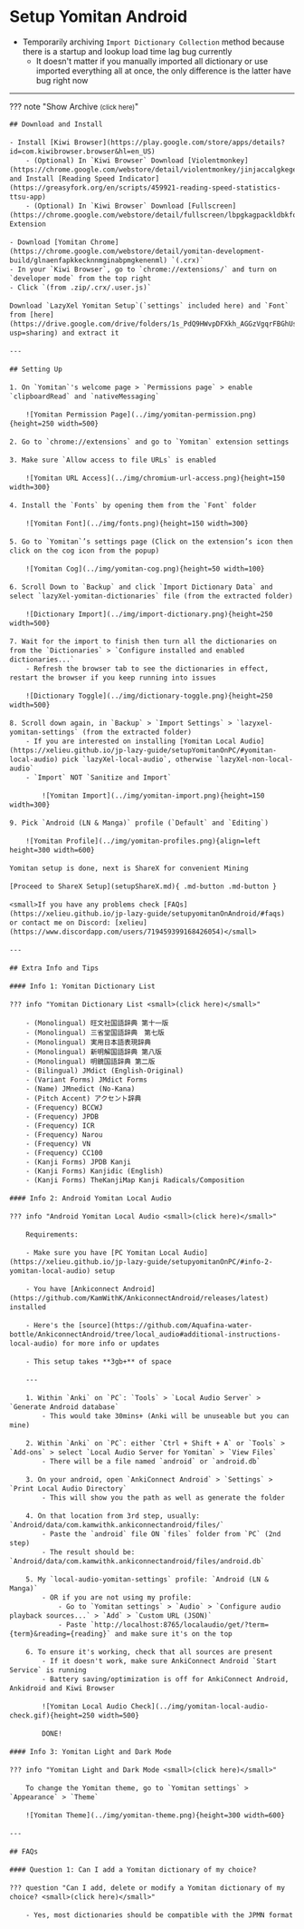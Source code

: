 # Setup Yomitan Android

- Temporarily archiving `Import Dictionary Collection` method because there is a startup and lookup load time lag bug currently
    - It doesn't matter if you manually imported all dictionary or use imported everything all at once, the only difference is the latter have bug right now

---

??? note "Show Archive <small>(click here)</small>"

    ## Download and Install

    - Install [Kiwi Browser](https://play.google.com/store/apps/details?id=com.kiwibrowser.browser&hl=en_US)
        - (Optional) In `Kiwi Browser` Download [Violentmonkey](https://chrome.google.com/webstore/detail/violentmonkey/jinjaccalgkegednnccohejagnlnfdag) and Install [Reading Speed Indicator](https://greasyfork.org/en/scripts/459921-reading-speed-statistics-ttsu-app)
        - (Optional) In `Kiwi Browser` Download [Fullscreen](https://chrome.google.com/webstore/detail/fullscreen/lbpgkagpackldbkfookmmdpfaolnoged) Extension

    - Download [Yomitan Chrome](https://chrome.google.com/webstore/detail/yomitan-development-build/glnaenfapkkecknnmginabpmgkenenml) `(.crx)`
    - In your `Kiwi Browser`, go to `chrome://extensions/` and turn on `developer mode` from the top right
    - Click `(from .zip/.crx/.user.js)`

    Download `LazyXel Yomitan Setup`(`settings` included here) and `Font` from [here](https://drive.google.com/drive/folders/1s_PdQ9HWvpDFXkh_AGGzVgqrFBGhUsbI?usp=sharing) and extract it

    ---

    ## Setting Up

    1. On `Yomitan`'s welcome page > `Permissions page` > enable `clipboardRead` and `nativeMessaging`

        ![Yomitan Permission Page](../img/yomitan-permission.png){height=250 width=500}

    2. Go to `chrome://extensions` and go to `Yomitan` extension settings

    3. Make sure `Allow access to file URLs` is enabled

        ![Yomitan URL Access](../img/chromium-url-access.png){height=150 width=300}

    4. Install the `Fonts` by opening them from the `Font` folder

        ![Yomitan Font](../img/fonts.png){height=150 width=300}

    5. Go to `Yomitan`’s settings page (Click on the extension’s icon then click on the cog icon from the popup)

        ![Yomitan Cog](../img/yomitan-cog.png){height=50 width=100}

    6. Scroll Down to `Backup` and click `Import Dictionary Data` and select `lazyXel-yomitan-dictionaries` file (from the extracted folder)

        ![Dictionary Import](../img/import-dictionary.png){height=250 width=500}

    7. Wait for the import to finish then turn all the dictionaries on from the `Dictionaries` > `Configure installed and enabled dictionaries...`
        - Refresh the browser tab to see the dictionaries in effect,
    restart the browser if you keep running into issues

        ![Dictionary Toggle](../img/dictionary-toggle.png){height=250 width=500}

    8. Scroll down again, in `Backup` > `Import Settings` > `lazyxel-yomitan-settings` (from the extracted folder)
        - If you are interested on installing [Yomitan Local Audio](https://xelieu.github.io/jp-lazy-guide/setupYomitanOnPC/#yomitan-local-audio) pick `lazyXel-local-audio`, otherwise `lazyXel-non-local-audio`
        - `Import` NOT `Sanitize and Import`

            ![Yomitan Import](../img/yomitan-import.png){height=150 width=300}

    9. Pick `Android (LN & Manga)` profile (`Default` and `Editing`)

        ![Yomitan Profile](../img/yomitan-profiles.png){align=left height=300 width=600}

    Yomitan setup is done, next is ShareX for convenient Mining

    [Proceed to ShareX Setup](setupShareX.md){ .md-button .md-button }

    <small>If you have any problems check [FAQs](https://xelieu.github.io/jp-lazy-guide/setupyomitanOnAndroid/#faqs) or contact me on Discord: [xelieu](https://www.discordapp.com/users/719459399168426054)</small>

    ---

    ## Extra Info and Tips

    #### Info 1: Yomitan Dictionary List

    ??? info "Yomitan Dictionary List <small>(click here)</small>"

        - (Monolingual) 旺文社国語辞典 第十一版
        - (Monolingual) 三省堂国語辞典　第七版
        - (Monolingual) 実用日本語表現辞典
        - (Monolingual) 新明解国語辞典 第八版
        - (Monolingual) 明鏡国語辞典 第二版
        - (Bilingual) JMdict (English-Original)
        - (Variant Forms) JMdict Forms
        - (Name) JMnedict (No-Kana)
        - (Pitch Accent) アクセント辞典
        - (Frequency) BCCWJ
        - (Frequency) JPDB
        - (Frequency) ICR
        - (Frequency) Narou
        - (Frequency) VN
        - (Frequency) CC100
        - (Kanji Forms) JPDB Kanji
        - (Kanji Forms) Kanjidic (English)
        - (Kanji Forms) TheKanjiMap Kanji Radicals/Composition

    #### Info 2: Android Yomitan Local Audio

    ??? info "Android Yomitan Local Audio <small>(click here)</small>"

        Requirements:
        
        - Make sure you have [PC Yomitan Local Audio](https://xelieu.github.io/jp-lazy-guide/setupyomitanOnPC/#info-2-yomitan-local-audio) setup

        - You have [Ankiconnect Android](https://github.com/KamWithK/AnkiconnectAndroid/releases/latest) installed

        - Here's the [source](https://github.com/Aquafina-water-bottle/AnkiconnectAndroid/tree/local_audio#additional-instructions-local-audio) for more info or updates

        - This setup takes **3gb+** of space

        ---

        1. Within `Anki` on `PC`: `Tools` > `Local Audio Server` > `Generate Android database`
            - This would take 30mins+ (Anki will be unuseable but you can mine)
        
        2. Within `Anki` on `PC`: either `Ctrl + Shift + A` or `Tools` > `Add-ons` > select `Local Audio Server for Yomitan` > `View Files`
            - There will be a file named `android` or `android.db`

        3. On your android, open `AnkiConnect Android` > `Settings` > `Print Local Audio Directory`
            - This will show you the path as well as generate the folder
        
        4. On that location from 3rd step, usually: `Android/data/com.kamwithk.ankiconnectandroid/files/`
            - Paste the `android` file ON `files` folder from `PC` (2nd step)
            - The result should be: `Android/data/com.kamwithk.ankiconnectandroid/files/android.db`
        
        5. My `local-audio-yomitan-settings` profile: `Android (LN & Manga)`
            - OR if you are not using my profile:
                - Go to `Yomitan settings` > `Audio` > `Configure audio playback sources...` > `Add` > `Custom URL (JSON)`
                - Paste `http://localhost:8765/localaudio/get/?term={term}&reading={reading}` and make sure it's on the top
        
        6. To ensure it's working, check that all sources are present
            - If it doesn't work, make sure AnkiConnect Android `Start Service` is running
            - Battery saving/optimization is off for AnkiConnect Android, Ankidroid and Kiwi Browser

            ![Yomitan Local Audio Check](../img/yomitan-local-audio-check.gif){height=250 width=500}

            DONE!

    #### Info 3: Yomitan Light and Dark Mode

    ??? info "Yomitan Light and Dark Mode <small>(click here)</small>"

        To change the Yomitan theme, go to `Yomitan settings` > `Appearance` > `Theme`

        ![Yomitan Theme](../img/yomitan-theme.png){height=300 width=600}

    ---

    ## FAQs

    #### Question 1: Can I add a Yomitan dictionary of my choice?

    ??? question "Can I add, delete or modify a Yomitan dictionary of my choice? <small>(click here)</small>"

        - Yes, most dictionaries should be compatible with the JPMN format
